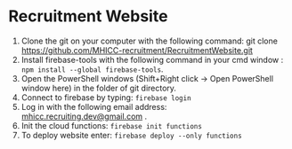 # Recruitment Website
1. Clone the git on your computer with the following command: git clone https://github.com/MHICC-recruitment/RecruitmentWebsite.git
2. Install firebase-tools with the following command in your cmd window : ```npm install --global firebase-tools```.
3. Open the PowerShell windows (Shift+Right click -> Open PowerShell window here) in the folder of git directory.
4. Connect to firebase by typing: ```firebase login```
5. Log in with the following email address: mhicc.recruiting.dev@gmail.com .
6. Init the cloud functions: ```firebase init functions```
3. To deploy website enter: ```firebase deploy --only functions```
